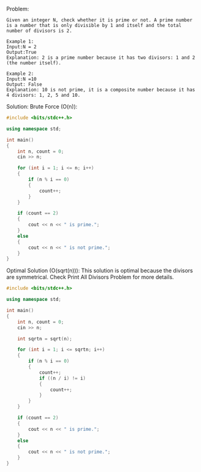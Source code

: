 Problem:
```
Given an integer N, check whether it is prime or not. A prime number is a number that is only divisible by 1 and itself and the total number of divisors is 2.

Example 1:
Input:N = 2
Output:True
Explanation: 2 is a prime number because it has two divisors: 1 and 2 (the number itself).

Example 2:
Input:N =10
Output: False
Explanation: 10 is not prime, it is a composite number because it has 4 divisors: 1, 2, 5 and 10.
```

Solution:
Brute Force (O(n)):
```c++
#include <bits/stdc++.h>

using namespace std;

int main()
{
    int n, count = 0;
    cin >> n;

    for (int i = 1; i <= n; i++)
    {
        if (n % i == 0)
        {
            count++;
        }
    }

    if (count == 2)
    {
        cout << n << " is prime.";
    }
    else
    {
        cout << n << " is not prime.";
    }
}
```

Optimal Solution (O(sqrt(n))):
This solution is optimal because the divisors are symmetrical. Check Print All Divisors Problem for more details.
```c++
#include <bits/stdc++.h>

using namespace std;

int main()
{
    int n, count = 0;
    cin >> n;

    int sqrtn = sqrt(n);

    for (int i = 1; i <= sqrtn; i++)
    {
        if (n % i == 0)
        {
            count++;
            if ((n / i) != i)
            {
                count++;
            }
        }
    }

    if (count == 2)
    {
        cout << n << " is prime.";
    }
    else
    {
        cout << n << " is not prime.";
    }
}
```